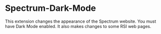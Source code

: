 # Spectrum-Dark-Mode
This extension changes the appearance of the Spectrum website. You must have Dark Mode enabled. It also makes changes to some RSI web pages.
